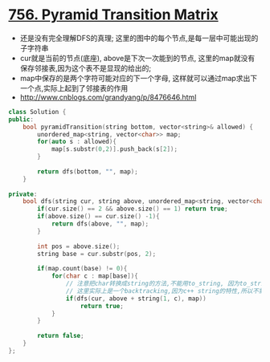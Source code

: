 # [756. Pyramid Transition Matrix](https://leetcode.com/problems/pyramid-transition-matrix/)
* 还是没有完全理解DFS的真理; 这里的图中的每个节点,是每一层中可能出现的子字符串
* cur就是当前的节点(底座), above是下次一次能到的节点, 这里的map就没有保存邻接表,因为这个表不是显现的给出的; 
* map中保存的是两个字符可能对应的下一个字母, 这样就可以通过map求出下一个点,实际上起到了邻接表的作用
* http://www.cnblogs.com/grandyang/p/8476646.html

```c++
class Solution {
public:
    bool pyramidTransition(string bottom, vector<string>& allowed) {
        unordered_map<string, vector<char>> map;
        for(auto s : allowed){
            map[s.substr(0,2)].push_back(s[2]);
        }
        
        return dfs(bottom, "", map);
    }
    
private:
    bool dfs(string cur, string above, unordered_map<string, vector<char>>& map){
        if(cur.size() == 2 && above.size() == 1) return true;
        if(above.size() == cur.size() -1){
            return dfs(above, "", map);
        }
        
        int pos = above.size();
        string base = cur.substr(pos, 2);
        
        if(map.count(base) != 0){
            for(char c : map[base]){
                // 注意把char转换成string的方法,不能用to_string, 因为to_string的input是int,会把c强转成int的,这是错误的这里
                // 这里实际上是一个backtracking,因为c++ string的特性,所以不需要显示的写出来
                if(dfs(cur, above + string(1, c), map)) 
                    return true;
            }
        }
        
        return false;
    }
};
```
